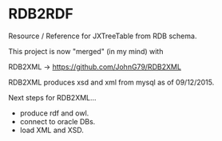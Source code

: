 # RDB2RDF
Resource / Reference for JXTreeTable from RDB schema.



This project is now "merged" (in my mind) with 

RDB2XML -> https://github.com/JohnG79/RDB2XML

RDB2XML produces xsd and xml from mysql as of 09/12/2015. 

Next steps for RDB2XML...
- produce rdf and owl. 
- connect to oracle DBs.
- load XML and XSD.

